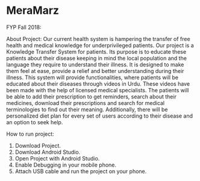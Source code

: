 # MeraMarz

FYP Fall 2018:

About Project:
Our current health system is hampering the transfer of free health and medical knowledge for underprivileged patients. Our project is a Knowledge Transfer System for patients. Its purpose is to educate these patients about their disease keeping in mind the local population and the language they require to understand their illness. It is designed to make them feel at ease, provide a relief and better understanding during their illness. This system will provide functionalities, where patients will be educated about their diseases through videos in Urdu. These videos have been made with the help of licensed medical specialists. 
The patients will be able to add their prescription to get reminders, search about their medicines, download their prescriptions and search for medical terminologies to find out their meaning. Additionally, there will be personalized diet plan for every set of users according to their disease and an option to seek help.  

How to run project:
1) Download Project.
2) Download Android Studio.
3) Open Project with Android Studio.
4) Enable Debugging in your mobile phone.
5) Attach USB cable and run the project on your phone.
